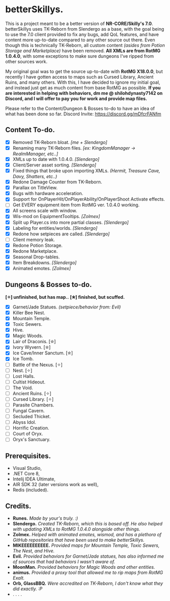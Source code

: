 # betterSkillys.
This is a project meant to be a better version of **NR-CORE/Skilly's 7.0**. betterSkillys uses TK-Reborn from Slendergo as a base, with the goal being to use the 7.0 client provided to fix any bugs, add QoL features, and have content more up-to-date compared to any other source out there. Even though this is technically TK-Reborn, all custom content *(asides from Potion Storage and Marketplace)* have been removed. **All XMLs are from RotMG 1.0.4.0**, with some exceptions to make sure dungeons I've ripped from other sources work.

My original goal was to get the source up-to-date with **RotMG X18.0.0**, but recently I have gotten access to maps such as Cursed Library, Ancient Ruins, and many others. With this, I have decided to ignore my initial goal, and instead just get as much content from base RotMG as possible. **If you are interested in helping with behaviors, dm me @ shilohdynasty7142 on Discord, and I will offer to pay you for work and provide map files.**

Please refer to the Content/Dungeon & Bosses to-do to have an idea of what has been done so far.
Discord Invite: https://discord.gg/mDfcrFANfm

## Content To-do.
- [x] Removed TK-Reborn bloat. *[me + Slendergo]*
- [x] Renaming many TK-Reborn files. *[ex: KingdomManager -> RealmManager, etc..]*
- [x] XMLs up to date with 1.0.4.0. *[Slendergo]*
- [x] Client/Server asset sorting. *[Slendergo]*
- [x] Fixed things that broke upon importing XMLs. *(Hermit, Treasure Cave, Davy, Shatters, etc..)*
- [x] Redone Damage Counter from TK-Reborn.
- [x] Parallax on TitleView.
- [x] Bugs with hardware acceleration.
- [x] Support for OnPlayerHit/OnPlayerAbility/OnPlayerShoot Activate effects.
- [ ] Get EVERY equipment item from RotMG ver. 1.0.4.0 working.
- [x] All screens scale with window.
- [x] Wis-mod on EquipmentTooltips. *[Zolmex]*
- [x] Split up Player.cs into more partial classes. *[Slendergo]*
- [x] Labeling for entities/worlds. *[Slendergo]*
- [x] Redone how setpieces are called. *[Slendergo]*
- [ ] Client memory leak.
- [x] Redone Potion Storage.
- [x] Redone Marketplace.
- [x] Seasonal Drop-tables.
- [x] Item Breakdowns. *[Slendergo]*
- [x] Animated emotes. *[Zolmex]*

## Dungeons & Bosses to-do.
**[✧] unfinished, but has map..**
**[✮] finished, but scuffed.**
- [x] Garnet/Jade Statues. *(setpiece/behavior from: Evil)*
- [x] Killer Bee Nest.
- [x] Mountain Temple.
- [x] Toxic Sewers.
- [x] Hive.
- [x] Magic Woods.
- [x] Lair of Draconis. [✮]
- [x] Ivory Wyvern. [✮]
- [x] Ice Cave/Inner Sanctum. [✮]
- [x] Ice Tomb. 
- [ ] Battle of the Nexus. [✧]
- [ ] Nest. [✧]
- [ ] Lost Halls.
- [ ] Cultist Hideout.
- [ ] The Void.
- [ ] Ancient Ruins. [✧]
- [ ] Cursed Library. [✧]
- [ ] Parasite Chambers.
- [ ] Fungal Cavern.
- [ ] Secluded Thicket.
- [ ] Abyss Idol.
- [ ] Horrific Creation.
- [ ] Court of Oryx.
- [ ] Oryx's Sanctuary.

## Prerequisites.
- Visual Studio,
- .NET Core 8,
- Intelij IDEA Ultimate,
- AIR SDK 32 (later versions work as well),
- Redis (included).

## Credits.
- **Runes.**
*Made by your's truly. :)*
- **Slendergo.**
*Created TK-Reborn, which this is based off.
He also helped with updating XMLs to RotMG 1.0.4.0 alongside other things.*
- **Zolmex.**
*Helped with animated emotes, wismod, and has a plethora
of GitHub repositories that have been used to make betterSkillys.*
- **MIKEEEEEEEEEE.**
*Provided maps for Mountain Temple, Toxic Sewers, The Nest, and Hive.*
- **Evil.**
*Provided behaviors for Garnet/Jade statues, 
has also informed me of sources that had behaviors I wasn't aware of.*
- **MoonMan.**
*Provided behaviors for Magic Woods and other entities.*
- **animus.**
*Provided a proxy tool that allowed me to rip maps from RotMG Exalt.*
- **Orb, GlassBBQ.**
*Were accredited on TK-Reborn, I don't know what they did exactly. :P*
- . . . .

